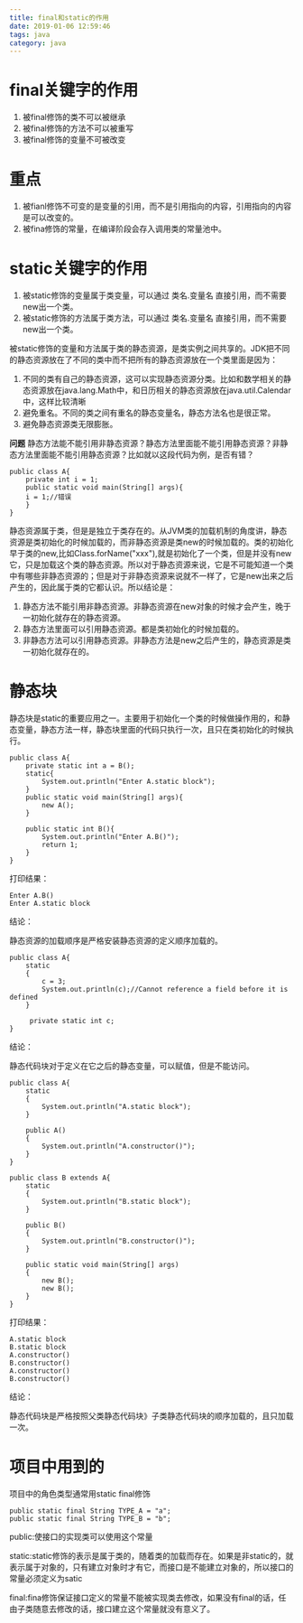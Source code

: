 ```yaml
---
title: final和static的作用
date: 2019-01-06 12:59:46
tags: java
category: java
---
```

# final关键字的作用
1. 被final修饰的类不可以被继承
2. 被final修饰的方法不可以被重写
3. 被final修饰的变量不可被改变

# 重点
1. 被fianl修饰不可变的是变量的引用，而不是引用指向的内容，引用指向的内容是可以改变的。
2. 被fina修饰的常量，在编译阶段会存入调用类的常量池中。

# static关键字的作用
1. 被static修饰的变量属于类变量，可以通过 类名.变量名 直接引用，而不需要new出一个类。
2. 被static修饰的方法属于类方法，可以通过 类名.变量名 直接引用，而不需要new出一个类。

被static修饰的变量和方法属于类的静态资源，是类实例之间共享的。JDK把不同的静态资源放在了不同的类中而不把所有的静态资源放在一个类里面是因为：
1. 不同的类有自己的静态资源，这可以实现静态资源分类。比如和数学相关的静态资源放在java.lang.Math中，和日历相关的静态资源放在java.util.Calendar中，这样比较清晰
2. 避免重名。不同的类之间有重名的静态变量名，静态方法名也是很正常。
3. 避免静态资源类无限膨胀。

**问题**
静态方法能不能引用非静态资源？静态方法里面能不能引用静态资源？非静态方法里面能不能引用静态资源？比如就以这段代码为例，是否有错？

    public class A{
     	private int i = 1;
    	public static void main(String[] args){
		i = 1;//错误
		}
    }

静态资源属于类，但是是独立于类存在的。从JVM类的加载机制的角度讲，静态资源是类初始化的时候加载的，而非静态资源是类new的时候加载的。类的初始化早于类的new,比如Class.forName("xxx"),就是初始化了一个类，但是并没有new它，只是加载这个类的静态资源。所以对于静态资源来说，它是不可能知道一个类中有哪些非静态资源的；但是对于非静态资源来说就不一样了，它是new出来之后产生的，因此属于类的它都认识。所以结论是：
1. 静态方法不能引用非静态资源。非静态资源在new对象的时候才会产生，晚于一初始化就存在的静态资源。
2. 静态方法里面可以引用静态资源。都是类初始化的时候加载的。
3. 非静态方法可以引用静态资源。非静态方法是new之后产生的，静态资源是类一初始化就存在的。

# 静态块

静态块是static的重要应用之一。主要用于初始化一个类的时候做操作用的，和静态变量，静态方法一样，静态块里面的代码只执行一次，且只在类初始化的时候执行。

    public class A{
    	private static int a = B();
    	static{
    		System.out.println("Enter A.static block");
		}
	    public static void main(String[] args){
	    	new A();
	    }

	    public static int B(){
		    System.out.println("Enter A.B()");
		    return 1;
	    }
    }

打印结果：

    Enter A.B()
    Enter A.static block

结论：

静态资源的加载顺序是严格安装静态资源的定义顺序加载的。

    public class A{
	    static
	    {
	        c = 3;
	        System.out.println(c);//Cannot reference a field before it is defined
	    }
	    
	     private static int c;
	}

结论：

静态代码块对于定义在它之后的静态变量，可以赋值，但是不能访问。

    public class A{
	    static
	    {
	        System.out.println("A.static block");
	    }
	    
	    public A()
	    {
	        System.out.println("A.constructor()");
	    }
	}

    public class B extends A{
	    static 
	    {
	        System.out.println("B.static block");
	    }
	    
	    public B()
	    {
	        System.out.println("B.constructor()");
	    }
	    
	    public static void main(String[] args)
	    {
	        new B();
	        new B();
	    }
	}

打印结果：

    A.static block
    B.static block
    A.constructor()
    B.constructor()
    A.constructor()
    B.constructor()

结论：

静态代码块是严格按照父类静态代码块》子类静态代码块的顺序加载的，且只加载一次。

# 项目中用到的
项目中的角色类型通常用static final修饰

    public static final String TYPE_A = "a";
    public static final String TYPE_B = "b";

public:使接口的实现类可以使用这个常量

static:static修饰的表示是属于类的，随着类的加载而存在。如果是非static的，就表示属于对象的，只有建立对象时才有它，而接口是不能建立对象的，所以接口的常量必须定义为satic

final:fina修饰保证接口定义的常量不能被实现类去修改，如果没有final的话，任由子类随意去修改的话，接口建立这个常量就没有意义了。